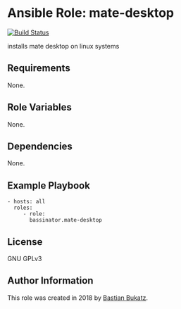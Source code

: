 # Ansible Role: mate-desktop

[![Build Status](https://travis-ci.com/Bassinator/ansible-role-mate-desktop.svg?branch=master)](https://travis-ci.com/Bassinator/ansible-role-mate-desktop)

installs mate desktop on linux systems

## Requirements

None.

## Role Variables

None.

## Dependencies

None.

## Example Playbook


    - hosts: all
      roles:
         - role:
           bassinator.mate-desktop

## License

GNU GPLv3

## Author Information
This role was created in 2018 by [Bastian Bukatz](https://bassinator.github.io).
